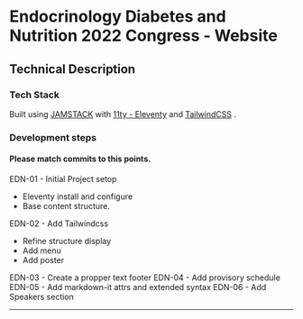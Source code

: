 # Endocrinology Diabetes and Nutrition 2022 Congress - Website
## Technical Description

### Tech Stack

Built using [JAMSTACK](https://jamstack.org/) with  [11ty - Eleventy](https://www.11ty.dev/) and [TailwindCSS](https://tailwindcss.com/) .

### Development steps
#### Please match commits to this points.

EDN-01 - Initial Project setop
- Eleventy install and configure
- Base content structure.

EDN-02 - Add Tailwindcss
- Refine structure display
- Add menu
- Add poster

EDN-03 - Create a propper text footer
EDN-04 - Add provisory schedule
EDN-05 - Add markdown-it attrs and extended syntax 
EDN-06 - Add Speakers section

-----

